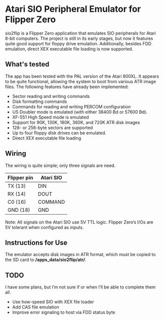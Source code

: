 # Atari SIO Peripheral Emulator for Flipper Zero

sio2flip is a Flipper Zero application that emulates SIO peripherals for Atari 8-bit computers. The project is still in its early stages, but now it features quite good support for floppy drive emulation. Additionally, besides FDD emulation, direct XEX executable file loading is now supported.

## What's tested

The app has been tested with the PAL version of the Atari 800XL. It appears to be quite functional, allowing the system to boot from various ATR image files. The following features have already been implemented:

- Sector reading and writing commands
- Disk formatting commands
- Commands for reading and writing PERCOM configuration
- US Doubler mode is emulated (with either 38400 Bd or 57600 Bd).
- XF-551 High Speed mode is emulated 
- Support for 90K, 130K, 180K, 360K, and 720K ATR disk images
- 128- or 256-byte sectors are supported
- Up to four floppy disk drives can be emulated.
- Direct XEX executable file loading

## Wiring

The wiring is quite simple; only three signals are need. 

| Flipper pin  | Atari SIO |
| ------------ | --------- |
| TX (13)      | DIN       |
| RX (14)      | DOUT      |
| C0 (16)      | COMMAND   |
| GND (18)     | GND       |

Note: All signals on the Atari SIO use 5V TTL logic. Flipper Zero’s I/Os are 5V tolerant when configured as inputs. 

## Instructions for Use

The emulator accepts disk images in ATR format, which must be copied to the SD card to **/apps_data/sio2flip/atr/**.

## TODO

I have some plans, but I’m not sure if or when I’ll be able to complete them all.

- Use how-speed SIO with XEX file loader
- Add CAS file emulation
- Improve error signaling to host via FDD status byte